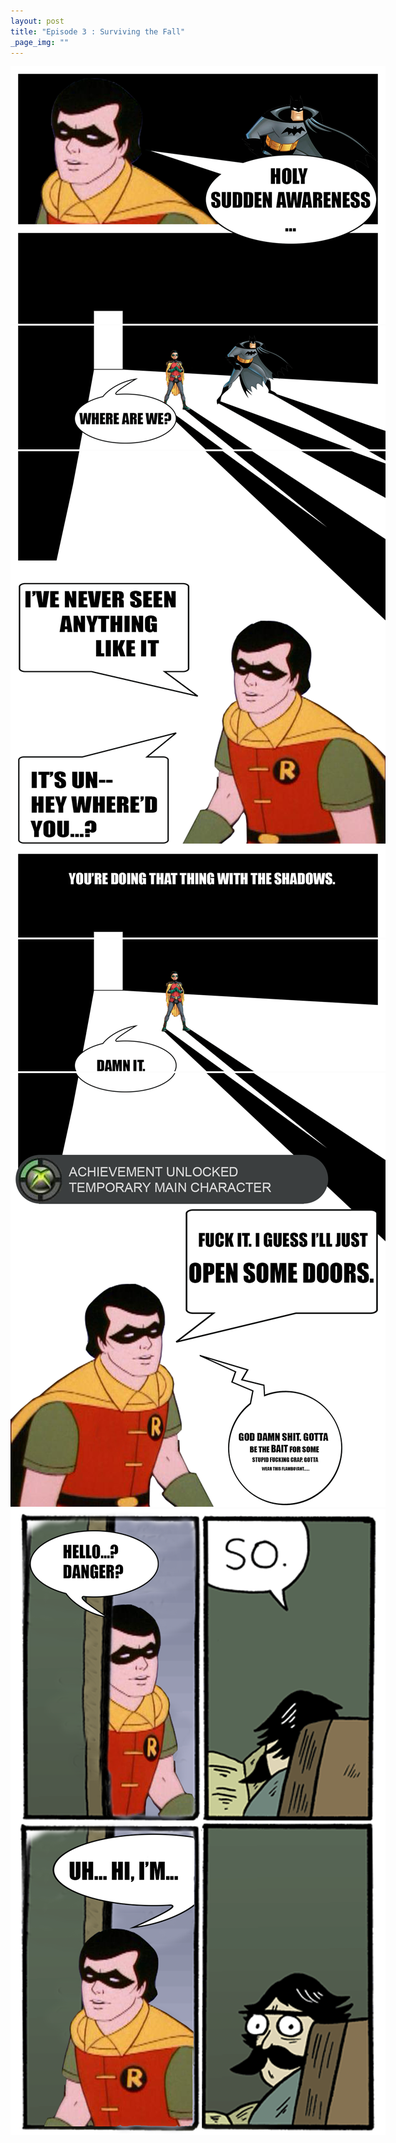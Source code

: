 ```yaml
---
layout: post
title: "Episode 3 : Surviving the Fall"
_page_img: ""
---
```



<div style="margin-left: auto; margin-right: auto; width: 600px;">
	<img src="/assets/ep/ep01x02_01.png" alt="Surviving the Fall - Doge" />
	<img src="/assets/ep/ep01x02_02.png" alt="Surviving the Fall - Doge" />
	<img src="/assets/ep/ep01x02_03.png" alt="Surviving the Fall - Doge" />
	<img src="/assets/ep/ep01x02_04.png" alt="Surviving the Fall - Doge" />
	<img src="/assets/ep/ep01x02_05.png" alt="Surviving the Fall - Doge" />
	<img src="/assets/ep/ep01x02_06.png" alt="Surviving the Fall - Doge" />
</div>
